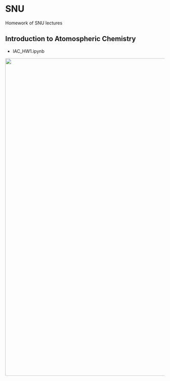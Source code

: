 # SNU
Homework of SNU lectures

## Introduction to Atomospheric Chemistry
- IAC_HW1.ipynb
<img width="1000" src="https://user-images.githubusercontent.com/38546970/52534784-3a190b00-2d89-11e9-9bcc-200f684bbddb.png">
